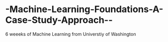 # -Machine-Learning-Foundations-A-Case-Study-Approach--
6 weeeks of Machine Learning from Universtiy of Washington
